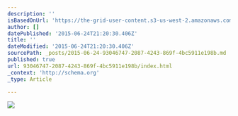 ```yaml
---
description: ''
isBasedOnUrl: 'https://the-grid-user-content.s3-us-west-2.amazonaws.com/d0c5750e-40e1-4773-a3d1-e207d0e61fa7.jpg'
author: []
datePublished: '2015-06-24T21:20:30.406Z'
title: ''
dateModified: '2015-06-24T21:20:30.406Z'
sourcePath: _posts/2015-06-24-93046747-2087-4243-869f-4bc5911e198b.md
published: true
url: 93046747-2087-4243-869f-4bc5911e198b/index.html
_context: 'http://schema.org'
_type: Article

---
```

![](https://the-grid-user-content.s3-us-west-2.amazonaws.com/d0c5750e-40e1-4773-a3d1-e207d0e61fa7.jpg)